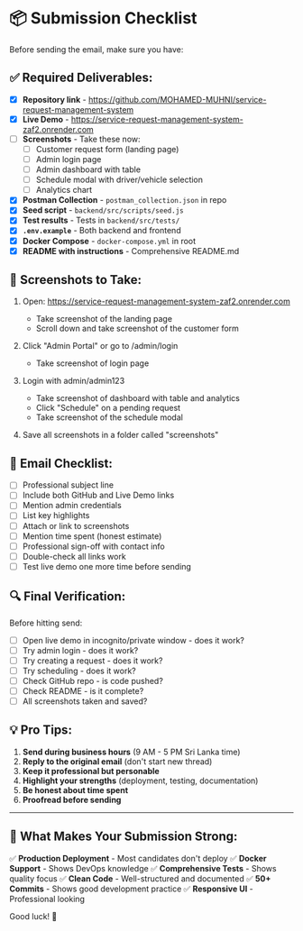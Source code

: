 # 📦 Submission Checklist

Before sending the email, make sure you have:

## ✅ Required Deliverables:

- [x] **Repository link** - https://github.com/MOHAMED-MUHNI/service-request-management-system
- [x] **Live Demo** - https://service-request-management-system-zaf2.onrender.com
- [ ] **Screenshots** - Take these now:
  - [ ] Customer request form (landing page)
  - [ ] Admin login page
  - [ ] Admin dashboard with table
  - [ ] Schedule modal with driver/vehicle selection
  - [ ] Analytics chart
- [x] **Postman Collection** - `postman_collection.json` in repo
- [x] **Seed script** - `backend/src/scripts/seed.js`
- [x] **Test results** - Tests in `backend/src/tests/`
- [x] **`.env.example`** - Both backend and frontend
- [x] **Docker Compose** - `docker-compose.yml` in root
- [x] **README with instructions** - Comprehensive README.md

## 📸 Screenshots to Take:

1. Open: https://service-request-management-system-zaf2.onrender.com
   - Take screenshot of the landing page
   - Scroll down and take screenshot of the customer form

2. Click "Admin Portal" or go to /admin/login
   - Take screenshot of login page

3. Login with admin/admin123
   - Take screenshot of dashboard with table and analytics
   - Click "Schedule" on a pending request
   - Take screenshot of the schedule modal

4. Save all screenshots in a folder called "screenshots"

## 📧 Email Checklist:

- [ ] Professional subject line
- [ ] Include both GitHub and Live Demo links
- [ ] Mention admin credentials
- [ ] List key highlights
- [ ] Attach or link to screenshots
- [ ] Mention time spent (honest estimate)
- [ ] Professional sign-off with contact info
- [ ] Double-check all links work
- [ ] Test live demo one more time before sending

## 🔍 Final Verification:

Before hitting send:
- [ ] Open live demo in incognito/private window - does it work?
- [ ] Try admin login - does it work?
- [ ] Try creating a request - does it work?
- [ ] Try scheduling - does it work?
- [ ] Check GitHub repo - is code pushed?
- [ ] Check README - is it complete?
- [ ] All screenshots taken and saved?

## 💡 Pro Tips:

1. **Send during business hours** (9 AM - 5 PM Sri Lanka time)
2. **Reply to the original email** (don't start new thread)
3. **Keep it professional but personable**
4. **Highlight your strengths** (deployment, testing, documentation)
5. **Be honest about time spent**
6. **Proofread before sending**

---

## 🎯 What Makes Your Submission Strong:

✅ **Production Deployment** - Most candidates don't deploy
✅ **Docker Support** - Shows DevOps knowledge
✅ **Comprehensive Tests** - Shows quality focus
✅ **Clean Code** - Well-structured and documented
✅ **50+ Commits** - Shows good development practice
✅ **Responsive UI** - Professional looking

Good luck! 🚀
